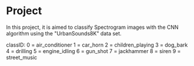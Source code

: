 # Project
In this project, it is aimed to classify Spectrogram images with the CNN algorithm using the "UrbanSounds8K" data set.

classID:
0 = air_conditioner
1 = car_horn
2 = children_playing
3 = dog_bark
4 = drilling
5 = engine_idling
6 = gun_shot
7 = jackhammer
8 = siren
9 = street_music
